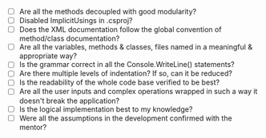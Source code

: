 - [ ] Are all the methods decoupled with good modularity?
- [ ] Disabled ImplicitUsings in .csproj?
- [ ] Does the XML documentation follow the global convention of method/class documentation?
- [ ] Are all the variables, methods & classes, files named in a meaningful & appropriate way?
- [ ] Is the grammar correct in all the Console.WriteLine() statements?
- [ ] Are there multiple levels of indentation? If so, can it be reduced?
- [ ] Is the readability of the whole code base verified to be best?
- [ ] Are all the user inputs and complex operations wrapped in such a way it doesn't break the application?
- [ ] Is the logical implementation best to my knowledge?
- [ ] Were all the assumptions in the development confirmed with the mentor?
